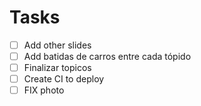 # Tasks

- [ ] Add other slides
- [ ] Add batidas de carros entre cada tópido
- [ ] Finalizar topicos
- [ ] Create CI to deploy
- [ ] FIX photo